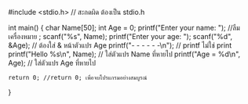 #include <stdio.h> // สะกดผิด ต้องเป็น stdio.h

int main() {
    char Name[50];
    int  Age = 0;
    printf("Enter your name: "); //ลืมเครื่องหมาย ;
    scanf("%s", Name); 
    printf("Enter your age: ");
    scanf("%d", &Age); // ต้องใส่ & หน้าตัวแปร Age
    printf("- - - - - -\n"); // printf ไม่ใช่ print
    printf("Hello %s\n", Name); // ใส่ตัวแปร Name ที่หายไป
    printf("Age = %d\n", Age); // ใส่ตัวแปร Age ที่หายไป
    
    return 0; //return 0; เพื่อจบโปรแกรมอย่างสมบูรณ์
}
